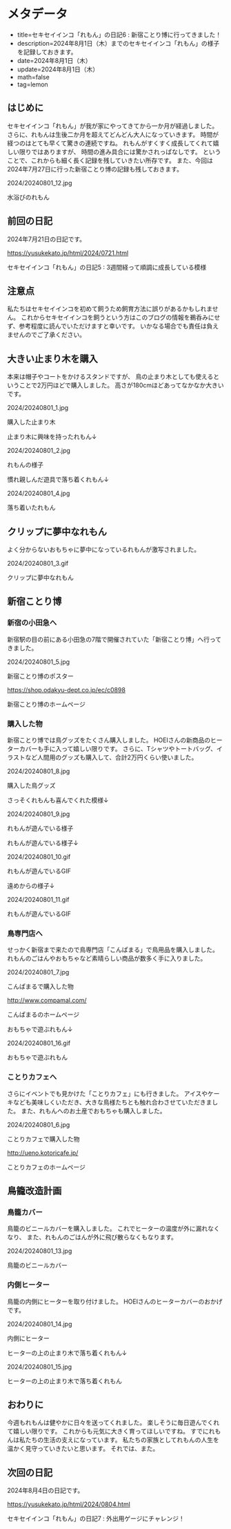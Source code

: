 # メタデータ
- title=セキセイインコ「れもん」の日記6 : 新宿ことり博に行ってきました！
- description=2024年8月1日（木）までのセキセイインコ「れもん」の様子を記録しておきます。
- date=2024年8月1日（木）
- update=2024年8月1日（木）
- math=false
- tag=lemon

## はじめに
セキセイインコ「れもん」が我が家にやってきてから一か月が経過しました。
さらに、れもんは生後二か月を超えてどんどん大人になっていきます。
時間が経つのはとても早くて驚きの連続ですね。
れもんがすくすく成長してくれて嬉しい限りではありますが、
時間の進み具合には驚かされっぱなしです。
ということで、これからも細く長く記録を残していきたい所存です。
また、今回は2024年7月27日に行った新宿ことり博の記録も残しておきます。

2024/20240801_12.jpg

水浴びのれもん

## 前回の日記
2024年7月21日の日記です。

https://yusukekato.jp/html/2024/0721.html

セキセイインコ「れもん」の日記5 : 3週間経って順調に成長している模様

## 注意点
私たちはセキセイインコを初めて飼うため飼育方法に誤りがあるかもしれません。
これからセキセイインコを飼うという方はこのブログの情報を鵜呑みにせず、参考程度に読んでいただけますと幸いです。
いかなる場合でも責任は負えませんのでご了承ください。

## 大きい止まり木を購入
本来は帽子やコートをかけるスタンドですが、
鳥の止まり木としても使えるということで2万円ほどで購入しました。
高さが180cmほどあってなかなか大きいです。

2024/20240801_1.jpg

購入した止まり木

止まり木に興味を持ったれもん↓

2024/20240801_2.jpg

れもんの様子

慣れ親しんだ遊具で落ち着くれもん↓

2024/20240801_4.jpg

落ち着いたれもん

## クリップに夢中なれもん
よく分からないおもちゃに夢中になっているれもんが激写されました。

2024/20240801_3.gif

クリップに夢中なれもん

## 新宿ことり博

### 新宿の小田急へ
新宿駅の目の前にある小田急の7階で開催されていた「新宿ことり博」へ行ってきました。

2024/20240801_5.jpg

新宿ことり博のポスター

https://shop.odakyu-dept.co.jp/ec/c0898

新宿ことり博のホームページ

### 購入した物
新宿ことり博では鳥グッズをたくさん購入しました。
HOEIさんの新商品のヒーターカバーも手に入って嬉しい限りです。
さらに、Tシャツやトートバッグ、イラストなど人間用のグッズも購入して、合計2万円くらい使いました。

2024/20240801_8.jpg

購入した鳥グッズ

さっそくれもんも喜んでくれた模様↓

2024/20240801_9.jpg

れもんが遊んでいる様子

れもんが遊んでいる様子↓

2024/20240801_10.gif

れもんが遊んでいるGIF

遠めからの様子↓

2024/20240801_11.gif

れもんが遊んでいるGIF

### 鳥専門店へ
せっかく新宿まで来たので鳥専門店「こんぱまる」で鳥用品を購入しました。
れもんのごはんやおもちゃなど素晴らしい商品が数多く手に入りました。

2024/20240801_7.jpg

こんぱまるで購入した物

http://www.compamal.com/

こんぱまるのホームページ

おもちゃで遊ぶれもん↓

2024/20240801_16.gif

おもちゃで遊ぶれもん

### ことりカフェへ
さらにイベントでも見かけた「ことりカフェ」にも行きました。
アイスやケーキなども美味しくいただき、大きな鳥様たちとも触れ合わさせていただきました。
また、れもんへのお土産でおもちゃも購入しました。

2024/20240801_6.jpg

ことりカフェで購入した物

http://ueno.kotoricafe.jp/

ことりカフェのホームページ

## 鳥籠改造計画

### 鳥籠カバー
鳥籠のビニールカバーを購入しました。
これでヒーターの温度が外に漏れなくなり、
また、れもんのごはんが外に飛び散らなくもなります。

2024/20240801_13.jpg

鳥籠のビニールカバー

### 内側ヒーター
鳥籠の内側にヒーターを取り付けました。
HOEIさんのヒーターカバーのおかげです。

2024/20240801_14.jpg

内側にヒーター

ヒーターの上の止まり木で落ち着くれもん↓

2024/20240801_15.jpg

ヒーターの上の止まり木で落ち着くれもん

## おわりに
今週もれもんは健やかに日々を送ってくれました。
楽しそうに毎日遊んでくれて嬉しい限りです。
これからも元気に大きく育ってほしいですね。
すでにれもんは私たちの生活の支えになっています。
私たちの家族としてれもんの人生を温かく見守っていきたいと思います。
それでは、また。

## 次回の日記
2024年8月4日の日記です。

https://yusukekato.jp/html/2024/0804.html

セキセイインコ「れもん」の日記7 : 外出用ゲージにチャレンジ！


